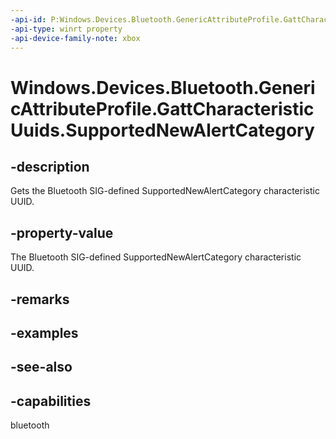 ```yaml
---
-api-id: P:Windows.Devices.Bluetooth.GenericAttributeProfile.GattCharacteristicUuids.SupportedNewAlertCategory
-api-type: winrt property
-api-device-family-note: xbox
---
```


<!-- Property syntax
public System.Guid SupportedNewAlertCategory { get; }
-->

# Windows.Devices.Bluetooth.GenericAttributeProfile.GattCharacteristicUuids.SupportedNewAlertCategory

## -description
Gets the Bluetooth SIG-defined SupportedNewAlertCategory characteristic UUID.

## -property-value
The Bluetooth SIG-defined SupportedNewAlertCategory characteristic UUID.

## -remarks

## -examples

## -see-also

## -capabilities
bluetooth
